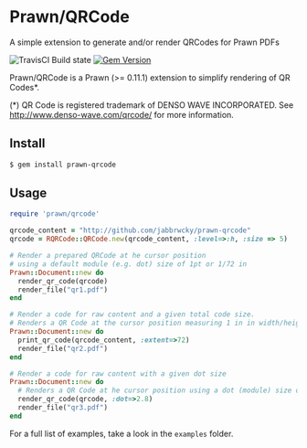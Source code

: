 # Prawn/QRCode

A simple extension to generate and/or render QRCodes for Prawn PDFs

![TravisCI Build state](https://travis-ci.org/jabbrwcky/prawn-qrcode.svg?branch=master)
[![Gem Version](https://badge.fury.io/rb/prawn-qrcode.svg)](http://badge.fury.io/rb/prawn-qrcode)

Prawn/QRCode is a Prawn (>= 0.11.1) extension to simplify rendering of QR Codes*.

(*) QR Code is registered trademark of DENSO WAVE INCORPORATED.
    See http://www.denso-wave.com/qrcode/ for more information.

## Install

```bash
$ gem install prawn-qrcode
```

## Usage

```ruby
require 'prawn/qrcode'

qrcode_content = "http://github.com/jabbrwcky/prawn-qrcode"
qrcode = RQRCode::QRCode.new(qrcode_content, :level=>:h, :size => 5)

# Render a prepared QRCode at he cursor position
# using a default module (e.g. dot) size of 1pt or 1/72 in
Prawn::Document::new do
  render_qr_code(qrcode)
  render_file("qr1.pdf")
end

# Render a code for raw content and a given total code size.
# Renders a QR Code at the cursor position measuring 1 in in width/height.
Prawn::Document::new do
  print_qr_code(qrcode_content, :extent=>72)
  render_file("qr2.pdf")
end

# Render a code for raw content with a given dot size
Prawn::Document::new do
  # Renders a QR Code at he cursor position using a dot (module) size of 2.8/72 in (roughly 1 mm).
  render_qr_code(qrcode, :dot=>2.8)
  render_file("qr3.pdf")
end
```

For a full list of examples, take a look in the `examples` folder.
